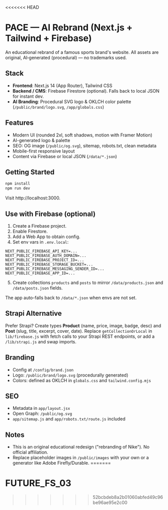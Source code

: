 <<<<<<< HEAD
# PACE — AI Rebrand (Next.js + Tailwind + Firebase)

An educational rebrand of a famous sports brand's website. All assets are original, AI‑generated (procedural) — no trademarks used.

## Stack

- **Frontend**: Next.js 14 (App Router), Tailwind CSS
- **Backend / CMS**: Firebase Firestore (optional). Falls back to local JSON for instant dev.
- **AI Branding**: Procedural SVG logo & OKLCH color palette (`/public/brand/logo.svg`, `/app/globals.css`)

## Features

- Modern UI (rounded 2xl, soft shadows, motion with Framer Motion)
- AI-generated logo & palette
- SEO: OG image (`/public/og.svg`), sitemap, robots.txt, clean metadata
- Mobile-first responsive layout
- Content via Firebase or local JSON (`/data/*.json`)

## Getting Started

```bash
npm install
npm run dev
```

Visit http://localhost:3000.

## Use with Firebase (optional)

1. Create a Firebase project.
2. Enable Firestore.
3. Add a Web App to obtain config.
4. Set env vars in `.env.local`:
```
NEXT_PUBLIC_FIREBASE_API_KEY=...
NEXT_PUBLIC_FIREBASE_AUTH_DOMAIN=...
NEXT_PUBLIC_FIREBASE_PROJECT_ID=...
NEXT_PUBLIC_FIREBASE_STORAGE_BUCKET=...
NEXT_PUBLIC_FIREBASE_MESSAGING_SENDER_ID=...
NEXT_PUBLIC_FIREBASE_APP_ID=...
```
5. Create collections `products` and `posts` to mirror `/data/products.json` and `/data/posts.json` fields.

The app auto-falls back to `/data/*.json` when envs are not set.

## Strapi Alternative

Prefer Strapi? Create types **Product** (name, price, image, badge, desc) and **Post** (slug, title, excerpt, cover, date). Replace `getCollectionOrLocal` in `lib/firebase.js` with fetch calls to your Strapi REST endpoints, or add a `/lib/strapi.js` and swap imports.

## Branding

- Config at `/config/brand.json`
- Logo: `/public/brand/logo.svg` (procedurally generated)
- Colors: defined as OKLCH in `globals.css` and `tailwind.config.mjs`

## SEO

- Metadata in `app/layout.jsx`
- Open Graph: `/public/og.svg`
- `app/sitemap.js` and `app/robots.txt/route.js` included

## Notes

- This is an original educational redesign ("rebranding of Nike"). No official affiliation.
- Replace placeholder images in `/public/images` with your own or a generator like Adobe Firefly/Durable.
=======
# FUTURE_FS_03
>>>>>>> 52bcbdeb8a2b01060abfed49c96be96ae95e2c00
